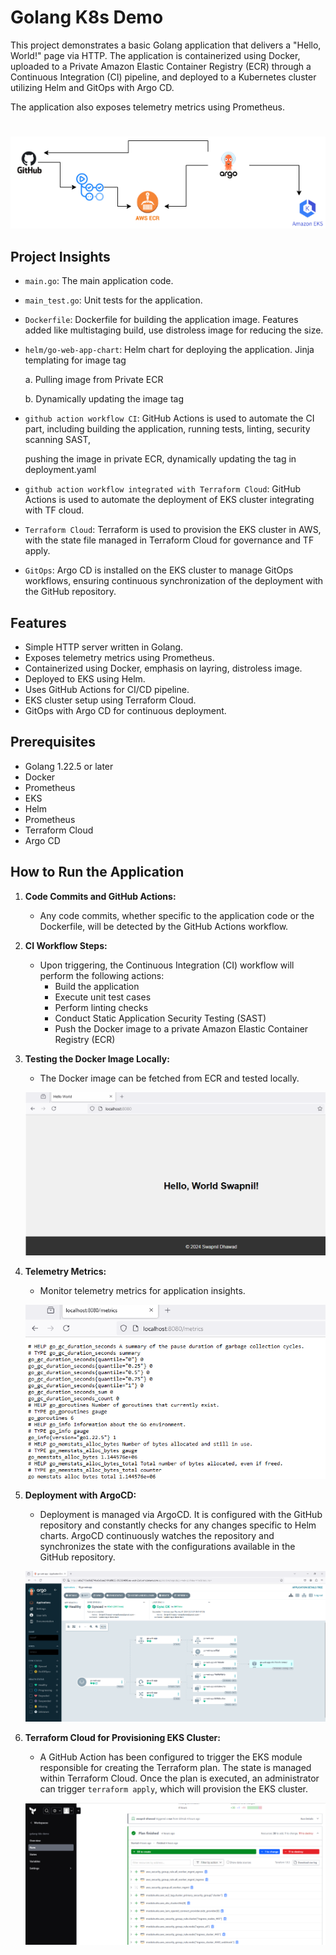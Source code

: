 # Golang K8s Demo

This project demonstrates a basic Golang application that delivers a "Hello, World!" page via HTTP. The application is containerized using Docker, uploaded to a Private Amazon Elastic Container Registry (ECR) through a Continuous Integration (CI) pipeline, and deployed to a Kubernetes cluster utilizing Helm and GitOps with Argo CD.

The application also exposes telemetry metrics using Prometheus.

#
![Architecture Diagram](./images/diagram.png)

## Project Insights  

- `main.go`: The main application code.  

- `main_test.go`: Unit tests for the application.  

- `Dockerfile`: Dockerfile for building the application image. Features added like multistaging build, use distroless image for reducing the size.  

- `helm/go-web-app-chart`: Helm chart for deploying the application. Jinja templating for image tag  

  a. Pulling image from Private ECR  

  b. Dynamically updating the image tag  

- `github action workflow CI`: GitHub Actions is used to automate the CI part, including building the application, running tests, linting, security scanning SAST,  

  pushing the image in private ECR, dynamically updating the tag in deployment.yaml  

- `github action workflow integrated with Terraform Cloud`: GitHub Actions is used to automate the deployment of EKS cluster integrating with TF cloud.  

- `Terraform Cloud`: Terraform is used to provision the EKS cluster in AWS, with the state file managed in Terraform Cloud for governance and TF apply.  

- `GitOps`: Argo CD is installed on the EKS cluster to manage GitOps workflows, ensuring continuous synchronization of the deployment with the GitHub repository.  


## Features

- Simple HTTP server written in Golang.
- Exposes telemetry metrics using Prometheus.
- Containerized using Docker, emphasis on layring, distroless image.
- Deployed to EKS using Helm.
- Uses GitHub Actions for CI/CD pipeline.
- EKS cluster setup using Terraform Cloud.
- GitOps with Argo CD for continuous deployment.

## Prerequisites

- Golang 1.22.5 or later
- Docker
- Prometheus
- EKS
- Helm
- Prometheus
- Terraform Cloud
- Argo CD

## How to Run the Application

1. **Code Commits and GitHub Actions:**
    - Any code commits, whether specific to the application code or the Dockerfile, will be detected by the GitHub Actions workflow.

2. **CI Workflow Steps:**
    - Upon triggering, the Continuous Integration (CI) workflow will perform the following actions:
        - Build the application
        - Execute unit test cases
        - Perform linting checks
        - Conduct Static Application Security Testing (SAST)
        - Push the Docker image to a private Amazon Elastic Container Registry (ECR)

3. **Testing the Docker Image Locally:**
    - The Docker image can be fetched from ECR and tested locally.

   ![Home Page](./images/homepage.png)

4. **Telemetry Metrics:**
    - Monitor telemetry metrics for application insights.

   ![Telemetry](./images/telemetry.png)

5. **Deployment with ArgoCD:**
    - Deployment is managed via ArgoCD. It is configured with the GitHub repository and constantly checks for any changes specific to Helm charts. ArgoCD continuously watches the repository and synchronizes the state with the configurations available in the GitHub repository.

   ![ArgoCD](./images/argo.png)

6. **Terraform Cloud for Provisioning EKS Cluster:**
   - A GitHub Action has been configured to trigger the EKS module responsible for creating the Terraform plan. The state is managed within Terraform Cloud. Once the plan is executed, an administrator can trigger `terraform apply`, which will provision the EKS cluster.

   ![terraform cloud](./images/tfcloud.png)
